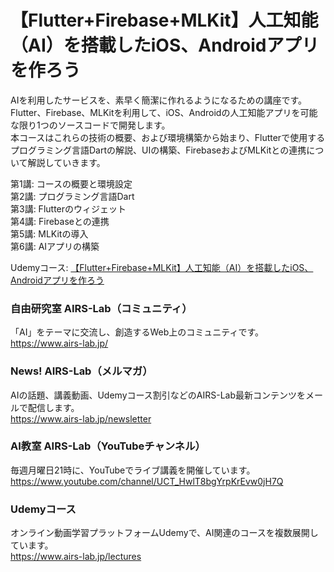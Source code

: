 # 【Flutter+Firebase+MLKit】人工知能（AI）を搭載したiOS、Androidアプリを作ろう
AIを利用したサービスを、素早く簡潔に作れるようになるための講座です。  
Flutter、Firebase、MLKitを利用して、iOS、Androidの人工知能アプリを可能な限り1つのソースコードで開発します。  
本コースはこれらの技術の概要、および環境構築から始まり、Flutterで使用するプログラミング言語Dartの解説、UIの構築、FirebaseおよびMLKitとの連携について解説していきます。

第1講: コースの概要と環境設定  
第2講: プログラミング言語Dart  
第3講: Flutterのウィジェット  
第4講: Firebaseとの連携  
第5講: MLKitの導入  
第6講: AIアプリの構築  

Udemyコース: [【Flutter+Firebase+MLKit】人工知能（AI）を搭載したiOS、Androidアプリを作ろう](https://www.udemy.com/course/ft-fb-mk/?referralCode=E2C776F204B6C38CC103)

### 自由研究室 AIRS-Lab（コミュニティ）
「AI」をテーマに交流し、創造するWeb上のコミュニティです。  
https://www.airs-lab.jp/  
  
### News! AIRS-Lab（メルマガ）
AIの話題、講義動画、Udemyコース割引などのAIRS-Lab最新コンテンツをメールで配信します。  
https://www.airs-lab.jp/newsletter  
  
### AI教室 AIRS-Lab（YouTubeチャンネル）
毎週月曜日21時に、YouTubeでライブ講義を開催しています。  
https://www.youtube.com/channel/UCT_HwlT8bgYrpKrEvw0jH7Q  
  
### Udemyコース
オンライン動画学習プラットフォームUdemyで、AI関連のコースを複数展開しています。  
https://www.airs-lab.jp/lectures  
